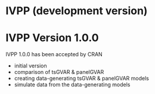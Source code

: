 # IVPP (development version)

# IVPP Version 1.0.0

IVPP 1.0.0 has been accepted by CRAN
  - initial version
  - comparison of tsGVAR & panelGVAR
  - creating data-generating tsGVAR & panelGVAR models
  - simulate data from the data-generating models
